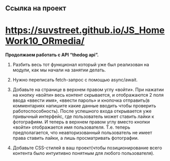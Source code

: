 ## Ссылка на проект

# https://suvstreet.github.io/JS_HomeWork10_ORmedia/

**Продолжаем работать с API “thedog api”.**

1. Разбить весь тот функционал который уже был реализован на модули, как мы начали на занятии делать.

2. Нужно переписать fetch-запрос с помощью async/await.

3. Добавьте на странице в верхнем правом углу «войти». При нажатии на кнопку «войти» весь контент скрывается, и отображаются 2 поля ввода «ввести имя», «ввести пароль» и кнопочка отправить(в комментариях напишите какие данные вводить чтобы проверить работоспособность). После успешного входа открывается уже привычный интерфейс, где пользователь может ставить лайки к фотографиям. И теперь в верхнем правом углу вместо кнопки «войти» отображается имя пользователя. Т.е. теперь предполагается, что неавторизованный пользователь не имеет права ставить лайки, а лишь просматривать фотографии.

4. Добавьте CSS-стилей в ваш проект(чтобы позиционирование всего контента было интуитивно понятным для любого пользователя).
